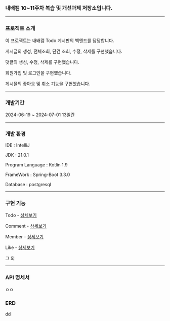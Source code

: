 ### 내배캠 10~11주차 복습 및 개선과제 저장소입니다.

-------------

### 프로젝트 소개

이 프로젝트는 내배캠 Todo 게시판의 백엔드를 담당합니다.

게시글의 생성, 전체조회, 단건 조회, 수정, 삭제를 구현했습니다.

댓글의 생성, 수정, 삭제를 구현했습니다.

회원가입 및 로그인을 구현했습니다.

게시물의 좋아요 및 취소 기능을 구현했습니다.

-------------

### 개발기간

2024-06-19 ~ 2024-07-01 13일간

----------

### 개발 환경

IDE : IntelliJ

JDK : 21.0.1

Program Language : Kotlin 1.9

FrameWork : Spring-Boot 3.3.0

Database : postgresql

------------

### 구현 기능

Todo - [상세보기](https://github.com/HifumiAlice/TodoRevision/wiki/Todo)

Comment - [상세보기](https://github.com/HifumiAlice/TodoRevision/wiki/Comment)

Member - [상세보기](https://github.com/HifumiAlice/TodoRevision/wiki/Member)

Like - [상세보기](https://github.com/HifumiAlice/TodoRevision/wiki/Like)

그 외

---------------

### API 명세서

ㅇㅇ

### ERD

dd














